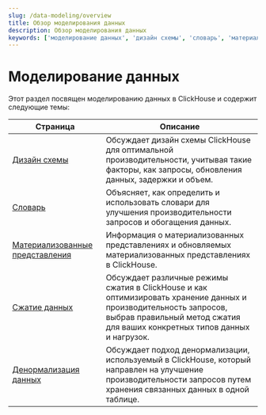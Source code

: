 ```yaml
---
slug: /data-modeling/overview
title: Обзор моделирования данных
description: Обзор моделирования данных
keywords: ['моделирование данных', 'дизайн схемы', 'словарь', 'материализованное представление', 'сжатие данных', 'денормализация данных']
---
```



# Моделирование данных

Этот раздел посвящен моделированию данных в ClickHouse и содержит следующие темы:

| Страница                                                        | Описание                                                                                                                                                                                   |
|-----------------------------------------------------------------|-----------------------------------------------------------------------------------------------------------------------------------------------------------------------------------------------|
| [Дизайн схемы](/data-modeling/schema-design)                   | Обсуждает дизайн схемы ClickHouse для оптимальной производительности, учитывая такие факторы, как запросы, обновления данных, задержки и объем.                                              |
| [Словарь](/dictionary)                                         | Объясняет, как определить и использовать словари для улучшения производительности запросов и обогащения данных.                                                                                |
| [Материализованные представления](/materialized-views)         | Информация о материализованных представлениях и обновляемых материализованных представлениях в ClickHouse.                                                                                 |
| [Сжатие данных](/data-compression/compression-in-clickhouse)   | Обсуждает различные режимы сжатия в ClickHouse и как оптимизировать хранение данных и производительность запросов, выбрав правильный метод сжатия для ваших конкретных типов данных и нагрузок. |
| [Денормализация данных](/data-modeling/denormalization)        | Обсуждает подход денормализации, используемый в ClickHouse, который направлен на улучшение производительности запросов путем хранения связанных данных в одной таблице.                        |
